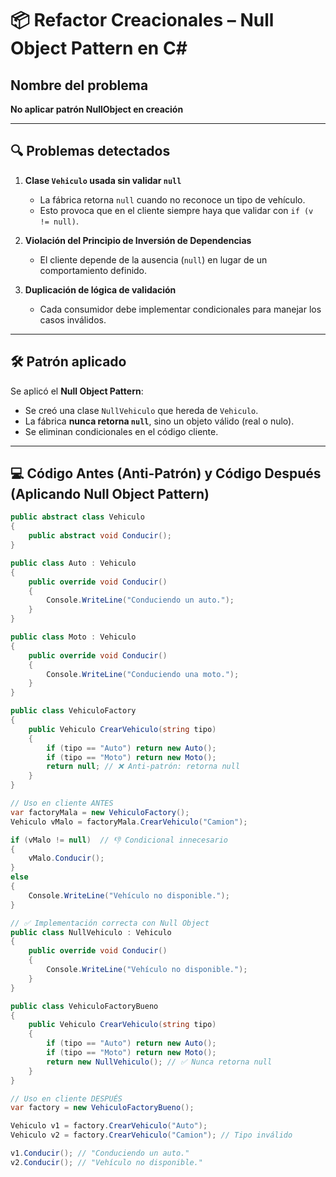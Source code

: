 # 📦 Refactor Creacionales – Null Object Pattern en C#

## Nombre del problema
**No aplicar patrón NullObject en creación**

---

## 🔍 Problemas detectados
1. **Clase `Vehiculo` usada sin validar `null`**  
   - La fábrica retorna `null` cuando no reconoce un tipo de vehículo.  
   - Esto provoca que en el cliente siempre haya que validar con `if (v != null)`.

2. **Violación del Principio de Inversión de Dependencias**  
   - El cliente depende de la ausencia (`null`) en lugar de un comportamiento definido.

3. **Duplicación de lógica de validación**  
   - Cada consumidor debe implementar condicionales para manejar los casos inválidos.  

---

## 🛠 Patrón aplicado
Se aplicó el **Null Object Pattern**:  
- Se creó una clase `NullVehiculo` que hereda de `Vehiculo`.  
- La fábrica **nunca retorna `null`**, sino un objeto válido (real o nulo).  
- Se eliminan condicionales en el código cliente.  

---

## 💻 Código Antes (Anti-Patrón) y Código Después (Aplicando Null Object Pattern)

```csharp
public abstract class Vehiculo
{
    public abstract void Conducir();
}

public class Auto : Vehiculo
{
    public override void Conducir()
    {
        Console.WriteLine("Conduciendo un auto.");
    }
}

public class Moto : Vehiculo
{
    public override void Conducir()
    {
        Console.WriteLine("Conduciendo una moto.");
    }
}

public class VehiculoFactory
{
    public Vehiculo CrearVehiculo(string tipo)
    {
        if (tipo == "Auto") return new Auto();
        if (tipo == "Moto") return new Moto();
        return null; // ❌ Anti-patrón: retorna null
    }
}

// Uso en cliente ANTES
var factoryMala = new VehiculoFactory();
Vehiculo vMalo = factoryMala.CrearVehiculo("Camion");

if (vMalo != null)  // 👎 Condicional innecesario
{
    vMalo.Conducir();
}
else
{
    Console.WriteLine("Vehículo no disponible.");
}

// ✅ Implementación correcta con Null Object
public class NullVehiculo : Vehiculo
{
    public override void Conducir()
    {
        Console.WriteLine("Vehículo no disponible.");
    }
}

public class VehiculoFactoryBueno
{
    public Vehiculo CrearVehiculo(string tipo)
    {
        if (tipo == "Auto") return new Auto();
        if (tipo == "Moto") return new Moto();
        return new NullVehiculo(); // ✅ Nunca retorna null
    }
}

// Uso en cliente DESPUÉS
var factory = new VehiculoFactoryBueno();

Vehiculo v1 = factory.CrearVehiculo("Auto");
Vehiculo v2 = factory.CrearVehiculo("Camion"); // Tipo inválido

v1.Conducir(); // "Conduciendo un auto."
v2.Conducir(); // "Vehículo no disponible."
